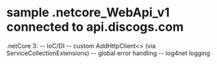 # sample .netcore_WebApi_v1 connected to api.discogs.com
.netCore 3:
-- IoC/DI 
-- custom AddHttpClient<> (via ServiceCollectionExtensions)
-- global error handling
-- log4net logging
